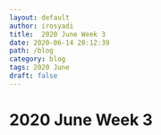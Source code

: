 ```yaml
---
layout: default
author: irosyadi
title:  2020 June Week 3
date: 2020-06-14 20:12:39
path: /blog
category: blog
tags: 2020 June
draft: false
---
```


# 2020 June Week 3

